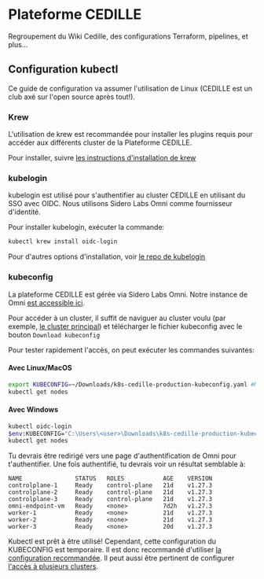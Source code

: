 # Plateforme CEDILLE

Regroupement du Wiki Cedille, des configurations Terraform, pipelines, et plus...

## Configuration kubectl

Ce guide de configuration va assumer l'utilisation de Linux (CEDILLE est un club axé sur l'open source après tout!).

### Krew

L'utilisation de krew est recommandée pour installer les plugins requis pour accéder aux différents cluster de la Plateforme CEDILLE.

Pour installer, suivre [les instructions d'installation de krew](https://krew.sigs.k8s.io/docs/user-guide/setup/install/)

### kubelogin

kubelogin est utilisé pour s'authentifier au cluster CEDILLE en utilisant du SSO avec OIDC. Nous utilisons Sidero Labs Omni comme fournisseur d'identité.

Pour installer kubelogin, exécuter la  commande:

```bash
kubectl krew install oidc-login
```

Pour d'autres options d'installation, voir [le repo de kubelogin](https://github.com/int128/kubelogin)

### kubeconfig

La plateforme CEDILLE est gérée via Sidero Labs Omni. Notre instance de Omni [est accessible ici](https://cedille.omni.siderolabs.io/omni/).

Pour accéder à un cluster, il suffit de naviguer au cluster voulu (par exemple, [le cluster principal](https://cedille.omni.siderolabs.io/cluster/k8s-cedille-production/overview)) et télécharger le fichier kubeconfig avec le bouton `Download kubeconfig`

Pour tester rapidement l'accès, on peut exécuter les commandes suivantes:

#### Avec Linux/MacOS

```bash
export KUBECONFIG=~/Downloads/k8s-cedille-production-kubeconfig.yaml #Modifier selon l'emplacement du kubeconfig téléchargé
kubectl get nodes
```

#### Avec Windows

```bash
kubectl oidc-login
$env:KUBECONFIG="C:\Users\<user>\Downloads\k8s-cedille-production-kubeconfig.yaml" #Modifier selon l'emplacement du kubeconfig téléchargé
kubectl get nodes
```

Tu devrais être redirigé vers une page d'authentification de Omni pour t'authentifier. Une fois authentifié, tu devrais voir un résultat semblable à:

```console
NAME               STATUS   ROLES           AGE    VERSION
controlplane-1     Ready    control-plane   21d    v1.27.3
controlplane-2     Ready    control-plane   21d    v1.27.3
controlplane-3     Ready    control-plane   21d    v1.27.3
omni-endpoint-vm   Ready    <none>          7d2h   v1.27.3
worker-1           Ready    <none>          21d    v1.27.3
worker-2           Ready    <none>          21d    v1.27.3
worker-3           Ready    <none>          20d    v1.27.3
```

Kubectl est prêt à être utilisé! Cependant, cette configuration du KUBECONFIG est temporaire. Il est donc recommandé d'utiliser [la configuration recommandée](https://kubernetes.io/docs/concepts/configuration/organize-cluster-access-kubeconfig/). Il peut aussi être pertinent de configurer [l'accès à plusieurs clusters](https://kubernetes.io/docs/tasks/access-application-cluster/configure-access-multiple-clusters/).
